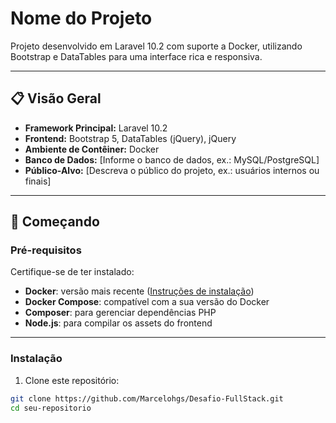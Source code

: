 # Nome do Projeto

Projeto desenvolvido em Laravel 10.2 com suporte a Docker, utilizando Bootstrap e DataTables para uma interface rica e responsiva.

---

## 📋 Visão Geral

- **Framework Principal:** Laravel 10.2
- **Frontend:** Bootstrap 5, DataTables (jQuery), jQuery
- **Ambiente de Contêiner:** Docker
- **Banco de Dados:** [Informe o banco de dados, ex.: MySQL/PostgreSQL]
- **Público-Alvo:** [Descreva o público do projeto, ex.: usuários internos ou finais]

---

## 🚀 Começando

### Pré-requisitos

Certifique-se de ter instalado:
- **Docker**: versão mais recente ([Instruções de instalação](https://docs.docker.com/get-docker/))
- **Docker Compose**: compatível com a sua versão do Docker
- **Composer**: para gerenciar dependências PHP
- **Node.js**: para compilar os assets do frontend

---

### Instalação

1. Clone este repositório:

```bash
git clone https://github.com/Marcelohgs/Desafio-FullStack.git
cd seu-repositorio
